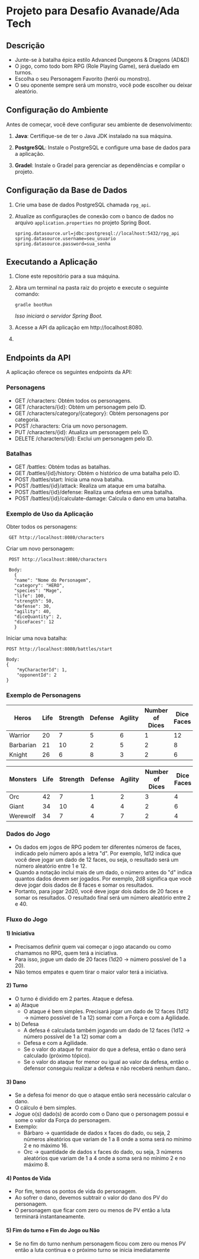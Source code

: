 # Projeto para Desafio Avanade/Ada Tech

## Descrição

- Junte-se à batalha épica estilo Advanced Dungeons & Dragons (AD&D) 
- O jogo, como todo bom RPG (Role Playing Game), será duelado em turnos.
- Escolha o seu Personagem Favorito (herói ou monstro).
- O seu oponente sempre será um monstro, você pode escolher ou deixar aleatório.

## Configuração do Ambiente

Antes de começar, você deve configurar seu ambiente de desenvolvimento:

1. **Java**: Certifique-se de ter o Java JDK instalado na sua máquina.

2. **PostgreSQL**: Instale o PostgreSQL e configure uma base de dados para a aplicação.

3. **Gradel**: Instale o Gradel para gerenciar as dependências e compilar o projeto.

## Configuração da Base de Dados

1. Crie uma base de dados PostgreSQL chamada `rpg_api`.

2. Atualize as configurações de conexão com o banco de dados no arquivo `application.properties` no projeto Spring Boot.

   ```properties
   spring.datasource.url=jdbc:postgresql://localhost:5432/rpg_api
   spring.datasource.username=seu_usuario
   spring.datasource.password=sua_senha
   ```

## Executando a Aplicação

1. Clone este repositório para a sua máquina.
2. Abra um terminal na pasta raiz do projeto e execute o seguinte comando:

     ```
     gradle bootRun
     ```
     *Isso iniciará o servidor Spring Boot.*


3. Acesse a API da aplicação em http://localhost:8080.
4. 

## Endpoints da API
A aplicação oferece os seguintes endpoints da API:

### Personagens
- GET /characters: Obtém todos os personagens.
- GET /characters/{id}: Obtém um personagem pelo ID.
- GET /characters/category/{category}: Obtém personagens por categoria.
- POST /characters: Cria um novo personagem.
- PUT /characters/{id}: Atualiza um personagem pelo ID.
- DELETE /characters/{id}: Exclui um personagem pelo ID.

### Batalhas
- GET /battles: Obtém todas as batalhas.
- GET /battles/{id}/history: Obtém o histórico de uma batalha pelo ID.
- POST /battles/start: Inicia uma nova batalha.
- POST /battles/{id}/attack: Realiza um ataque em uma batalha.
- POST /battles/{id}/defense: Realiza uma defesa em uma batalha.
- POST /battles/{id}/calculate-damage: Calcula o dano em uma batalha.

### Exemplo de Uso da Aplicação

Obter todos os personagens:
```
 GET http://localhost:8080/characters
```
Criar um novo personagem:
```
 POST http://localhost:8080/characters
 
 Body:
   {
   "name": "Nome do Personagem",
   "category": "HERO",
   "species": "Mage",
   "life": 100,
   "strength": 50,
   "defense": 30,
   "agility": 40,
   "diceQuantity": 2,
   "diceFaces": 12
   }
```
Iniciar uma nova batalha:
```
POST http://localhost:8080/battles/start

Body:
{
    "myCharacterId": 1,
    "opponentId": 2
}
```
### Exemplo de Personagens

| Heros     | Life | Strength | Defense | Agility | Number of Dices | Dice Faces | 
|-----------|------|----------|---------|---------|-----------------|------------|
| Warrior   | 20   | 7        | 5       | 6       | 1               | 12         |
| Barbarian | 21   | 10       | 2       | 5       | 2               | 8          |
| Knight    | 26   | 6        | 8       | 3       | 2               | 6          |

| Monsters | Life | Strength | Defense | Agility | Number of Dices | Dice Faces | 
|----------|------|----------|---------|---------|-----------------|------------|
| Orc      | 42   | 7        | 1       | 2       | 3               | 4          |
| Giant    | 34   | 10       | 4       | 4       | 2               | 6          |
| Werewolf | 34   | 7        | 4       | 7       | 2               | 4          |

### Dados do Jogo

- Os dados em jogos de RPG podem ter diferentes números de faces, indicado pelo número após a letra "d". Por
exemplo, 1d12 indica que você deve jogar um dado de 12 faces, ou seja, o resultado será um número aleatório entre
1 e 12.
- Quando a notação inclui mais de um dado, o número antes do "d" indica quantos dados devem ser jogados. Por
exemplo, 2d8 significa que você deve jogar dois dados de 8 faces e somar os resultados.
- Portanto, para jogar 2d20, você deve jogar dois dados de 20 faces e somar os resultados. O resultado final será um
número aleatório entre 2 e 40.

### Fluxo do Jogo

#### 1) Iniciativa
   - Precisamos definir quem vai começar o jogo atacando ou como chamamos no RPG, quem terá a iniciativa.
   - Para isso, jogue um dado de 20 faces (1d20 → número possível de 1 a 20).
   - Não temos empates e quem tirar o maior valor terá a iniciativa.


#### 2) Turno
   - O turno é dividido em 2 partes. Ataque e defesa.
   - a) Ataque
     - O ataque é bem simples. Precisará jogar um dado de 12 faces (1d12 → número possível de 1 a 12) somar com
     a Força e com a Agilidade.
   - b) Defesa
     - A defesa é calculada também jogando um dado de 12 faces (1d12 → número possível de 1 a 12) somar com a
     - Defesa e com a Agilidade.
     - Se o valor do ataque for maior do que a defesa, então o dano será calculado (próximo tópico).
     - Se o valor do ataque for menor ou igual ao valor da defesa, então o defensor conseguiu realizar a defesa e não
     receberá nenhum dano..


#### 3) Dano
   - Se a defesa foi menor do que o ataque então será necessário calcular o dano.
   - O cálculo é bem simples.
   - Jogue o(s) dado(s) de acordo com o Dano que o personagem possui e some o valor da Força do personagem.
   - Exemplo:
     - Bárbaro → quantidade de dados x faces do dado, ou seja, 2 números aleatórios que variam de 1 a 8 onde a soma
     será no mínimo 2 e no máximo 16.
     - Orc → quantidade de dados x faces do dado, ou seja, 3 números aleatórios que variam de 1 a 4 onde a soma será no
     mínimo 2 e no máximo 8.


#### 4) Pontos de Vida
   - Por fim, temos os pontos de vida do personagem.
   - Ao sofrer o dano, devemos subtrair o valor do dano dos PV do personagem.
   - O personagem que ficar com zero ou menos de PV então a luta terminará instantaneamente.


#### 5) Fim do turno e Fim do Jogo ou Não
   - Se no fim do turno nenhum personagem ficou com zero ou menos PV então a luta continua e o próximo turno se inicia
   imediatamente